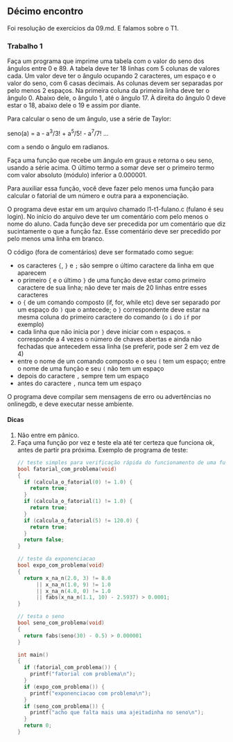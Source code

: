 ## Décimo encontro

Foi resolução de exercícios da 09.md. E falamos sobre o T1.

### Trabalho 1

Faça um programa que imprime uma tabela com o valor do seno dos ângulos entre 0 e 89.
A tabela deve ter 18 linhas com 5 colunas de valores cada.
Um valor deve ter o ângulo ocupando 2 caracteres, um espaço e o valor do seno, com 6 casas decimais.
As colunas devem ser separadas por pelo menos 2 espaços.
Na primeira coluna da primeira linha deve ter o ângulo 0.
Abaixo dele, o ângulo 1, até o ângulo 17.
À direita do ângulo 0 deve estar o 18, abaixo dele o 19 e assim por diante.

Para calcular o seno de um ângulo, use a série de Taylor:
    
   seno(a) = a - a<sup>3</sup>/3! + a<sup>5</sup>/5! - a<sup>7</sup>/7! ...
    
   com `a` sendo o ângulo em radianos.

Faça uma função que recebe um ângulo em graus e retorna o seu seno, usando a série acima.
O último termo a somar deve ser o primeiro termo com valor absoluto (módulo) inferior a 0.000001.

Para auxiliar essa função, você deve fazer pelo menos uma função para calcular o fatorial de um número e outra para a exponenciação.

O programa deve estar em um arquivo chamado l1-t1-fulano.c (fulano é seu login).
No início do arquivo deve ter um comentário com pelo menos o nome do aluno.
Cada função deve ser precedida por um comentário que diz sucintamente o que a função faz.
Esse comentário deve ser precedido por pelo menos uma linha em branco.

O código (fora de comentários) deve ser formatado como segue:
- os caracteres `{`, `}` e `;` são sempre o último caractere da linha em que aparecem
- o primeiro `{` e o último `}` de uma função deve estar como primeiro caractere de sua linha; não deve ter mais de 20 linhas entre esses caracteres
- o `{` de um comando composto (if, for, while etc) deve ser separado por um espaço do `)` que o antecede;
   o `}` correspondente deve estar na mesma coluna do primeiro caractere do comando (o `i` do `if` por exemplo)
- cada linha que não inicia por `}` deve iniciar com `n` espaços. `n` corresponde a 4 vezes o número de chaves abertas e ainda não fechadas que antecedem essa linha (se preferir, pode ser 2 em vez de 4)
- entre o nome de um comando composto e o seu `(` tem um espaço; entre o nome de uma função e seu `(` não tem um espaço
- depois do caractere `,` sempre tem um espaço
- antes do caractere `,` nunca tem um espaço

O programa deve compilar sem mensagens de erro ou advertências no onlinegdb, e deve executar nesse ambiente.

#### Dicas

1. Não entre em pânico.
2. Faça uma função por vez e teste ela até ter certeza que funciona ok, antes de partir pra próxima.
   Exemplo de programa de teste:
   ```c
   // teste simples para verificação rápida do funcionamento de uma função que calcula o fatorial
   bool fatorial_com_problema(void)
   {
     if (calcula_o_fatorial(0) != 1.0) {
       return true;
     }
     if (calcula_o_fatorial(1) != 1.0) {
       return true;
     }
     if (calcula_o_fatorial(5) != 120.0) {
       return true;
     }
     return false;
   }
   
   // teste da exponenciacao
   bool expo_com_problema(void)
   {
     return x_na_n(2.0, 3) != 8.0
         || x_na_n(1.0, 9) != 1.0
         || x_na_n(4.0, 0) != 1.0
         || fabs(x_na_n(1.1, 10) - 2.5937) > 0.0001;
   }
   
   // testa o seno
   bool seno_com_problema(void)
   {
     return fabs(seno(30) - 0.5) > 0.000001
   }
   
   int main()
   {
     if (fatorial_com_problema()) {
       printf("fatorial com problema\n");
     }
     if (expo_com_problema()) {
       printf("exponenciacao com problema\n");
     }
     if (seno_com_problema()) {
       printf("acho que falta mais uma ajeitadinha no seno\n");
     }
     return 0;
   }
   ```
